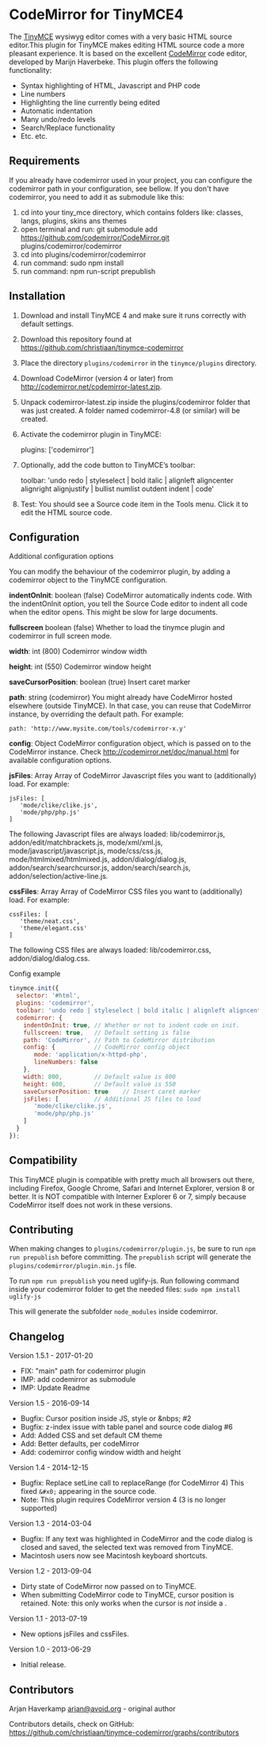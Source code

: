 CodeMirror for TinyMCE4
=======================

The [TinyMCE][] wysiwyg editor comes with a very basic HTML source editor.This
plugin for TinyMCE makes editing HTML source code a more pleasant experience. It
is based on the excellent [CodeMirror][] code editor, developed by Marijn Haverbeke.
This plugin offers the following functionality:

- Syntax highlighting of HTML, Javascript and PHP code
- Line numbers
- Highlighting the line currently being edited
- Automatic indentation
- Many undo/redo levels
- Search/Replace functionality
- Etc. etc.

 [TinyMCE]: http://www.tinymce.com/
 [CodeMirror]: http://codemirror.net/

Requirements
------------

If you already have codemirror used in your project, you can configure the codemirror path in your configuration, see bellow.
If you don't have codemirror, you need to add it as submodule like this:

1. cd into your tiny_mce directory, which contains folders like: classes, langs, plugins, skins ans themes
2. open terminal and run: git submodule add https://github.com/codemirror/CodeMirror.git plugins/codemirror/codemirror
3. cd into plugins/codemirror/codemirror
4. run command: sudo npm install
5. run command: npm run-script prepublish

Installation
------------

1. Download and install TinyMCE 4 and make sure it runs correctly with default settings.
2. Download this repository found at https://github.com/christiaan/tinymce-codemirror
3. Place the directory `plugins/codemirror` in the `tinymce/plugins` directory.
4. Download CodeMirror (version 4 or later) from http://codemirror.net/codemirror-latest.zip.
5. Unpack codemirror-latest.zip inside the plugins/codemirror folder that was
   just created. A folder named codemirror-4.8 (or similar) will be created.
6. Activate the codemirror plugin in TinyMCE:

    plugins: ['codemirror']

7. Optionally, add the code button to TinyMCE’s toolbar:

    toolbar: 'undo redo | styleselect | bold italic | alignleft aligncenter alignright alignjustify | bullist numlist outdent indent | code'

8. Test: You should see a Source code item in the Tools menu. Click it to edit
   the HTML source code.

Configuration
-------------
Additional configuration options

You can modify the behaviour of the codemirror plugin, by adding a codemirror
object to the TinyMCE configuration.

**indentOnInit**: boolean (false) CodeMirror automatically indents code. With
the indentOnInit option, you tell the Source Code editor to indent all code when
the editor opens. This might be slow for large documents.

**fullscreen** boolean (false) Whether to load the tinymce plugin and codemirror
in full screen mode.

**width**: int (800) Codemirror window width

**height**: int (550) Codemirror window height

**saveCursorPosition**: boolean (true) Insert caret marker

**path**: string (codemirror) You might already have CodeMirror hosted elsewhere
(outside TinyMCE). In that case, you can reuse that CodeMirror instance, by
overriding the default path. For example:

    path: 'http://www.mysite.com/tools/codemirror-x.y'

**config**: Object CodeMirror configuration object, which is passed on to the
CodeMirror instance. Check http://codemirror.net/doc/manual.html for available
configuration options.

**jsFiles**: Array Array of CodeMirror Javascript files you want to
(additionally) load. For example:

    jsFiles: [
       'mode/clike/clike.js',
       'mode/php/php.js'
    ]

The following Javascript files are always loaded: lib/codemirror.js,
addon/edit/matchbrackets.js, mode/xml/xml.js, mode/javascript/javascript.js,
mode/css/css.js, mode/htmlmixed/htmlmixed.js, addon/dialog/dialog.js,
addon/search/searchcursor.js, addon/search/search.js,
addon/selection/active-line.js.


**cssFiles**: Array Array of CodeMirror CSS files you want to (additionally)
load. For example:

    cssFiles: [
       'theme/neat.css',
       'theme/elegant.css'
    ]

The following CSS files are always loaded: lib/codemirror.css,
addon/dialog/dialog.css.

Config example

```js
tinymce.init({
  selector: '#html',
  plugins: 'codemirror',
  toolbar: 'undo redo | styleselect | bold italic | alignleft aligncenter alignright alignjustify | bullist numlist outdent indent | code',
  codemirror: {
    indentOnInit: true, // Whether or not to indent code on init.
    fullscreen: true,   // Default setting is false
    path: 'CodeMirror', // Path to CodeMirror distribution
    config: {           // CodeMirror config object
       mode: 'application/x-httpd-php',
       lineNumbers: false
    },
    width: 800,         // Default value is 800
    height: 600,        // Default value is 550
    saveCursorPosition: true    // Insert caret marker
    jsFiles: [          // Additional JS files to load
       'mode/clike/clike.js',
       'mode/php/php.js'
    ]
  }
});
```

Compatibility
-------------

This TinyMCE plugin is compatible with pretty much all browsers out there,
including Firefox, Google Chrome, Safari and Internet Explorer, version 8 or
better. It is NOT compatible with Interner Explorer 6 or 7, simply because
CodeMirror itself does not work in these versions.

Contributing
------------
When making changes to `plugins/codemirror/plugin.js`, be sure to run
`npm run prepublish` before committing. The `prepublish` script will generate
the `plugins/codemirror/plugin.min.js` file.

To run `npm run prepublish` you need uglify-js. Run following command inside your codemirror folder to get the needed files:
`sudo npm install uglify-js`

This will generate the subfolder `node_modules` inside codemirror.

Changelog
---------

Version 1.5.1 - 2017-01-20
- FIX: "main" path for codemirror plugin
- IMP: add codemirror as submodule
- IMP: Update Readme

Version 1.5 - 2016-09-14
- Bugfix: Cursor position inside JS, style or &nbps; #2
- Bugfix: z-index issue with table panel and source code dialog #6
- Add: Added CSS and set default CM theme
- Add: Better defaults, per codeMirror
- Add: codemirror config window width and height

Version 1.4 - 2014-12-15
- Bugfix: Replace setLine call to replaceRange (for CodeMirror 4)
  This fixed `&#x0;` appearing in the source code.
- Note: This plugin requires CodeMirror version 4 (3 is no longer supported)

Version 1.3 - 2014-03-04
- Bugfix: If any text was highlighted in CodeMirror and the code dialog is
  closed and saved, the selected text was removed from TinyMCE.
- Macintosh users now see Macintosh keyboard shortcuts.

Version 1.2 - 2013-09-04
- Dirty state of CodeMirror now passed on to TinyMCE.
- When submitting CodeMirror code to TinyMCE, cursor position is retained.
  Note: this only works when the cursor is *not* inside a <tag>.

Version 1.1 - 2013-07-19
- New options jsFiles and cssFiles.

Version 1.0 - 2013-06-29
- Initial release.

Contributors
------------

Arjan Haverkamp <arjan@avoid.org> - original author

Contributors details, check on GitHub: https://github.com/christiaan/tinymce-codemirror/graphs/contributors